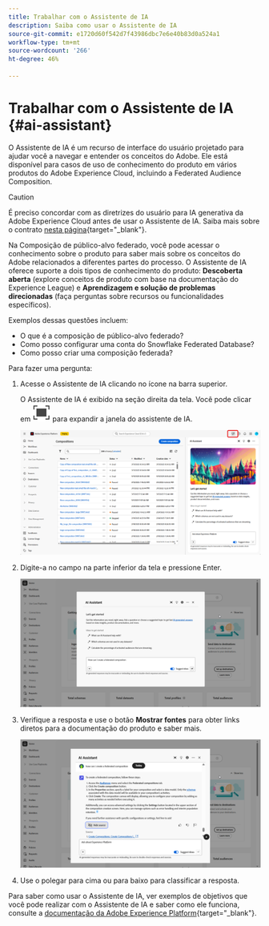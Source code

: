 ```yaml
---
title: Trabalhar com o Assistente de IA
description: Saiba como usar o Assistente de IA
source-git-commit: e1720d60f542d7f43986dbc7e6e40b83d0a524a1
workflow-type: tm+mt
source-wordcount: '266'
ht-degree: 46%

---
```


# Trabalhar com o Assistente de IA {#ai-assistant}

O Assistente de IA é um recurso de interface do usuário projetado para ajudar você a navegar e entender os conceitos do Adobe. Ele está disponível para casos de uso de conhecimento do produto em vários produtos do Adobe Experience Cloud, incluindo a Federated Audience Composition.

>[!CAUTION]
>
>É preciso concordar com as diretrizes do usuário para IA generativa da Adobe Experience Cloud antes de usar o Assistente de IA. Saiba mais sobre o contrato [nesta página](https://experienceleague.adobe.com/pt-br/docs/experience-platform/ai-assistant/home){target="_blank"}.

Na Composição de público-alvo federado, você pode acessar o conhecimento sobre o produto para saber mais sobre os conceitos do Adobe relacionados a diferentes partes do processo. O Assistente de IA oferece suporte a dois tipos de conhecimento do produto: **Descoberta aberta** (explore conceitos de produto com base na documentação do Experience League) e **Aprendizagem e solução de problemas direcionadas** (faça perguntas sobre recursos ou funcionalidades específicos).

Exemplos dessas questões incluem:

* O que é a composição de público-alvo federado?
* Como posso configurar uma conta do Snowflake Federated Database?
* Como posso criar uma composição federada?

Para fazer uma pergunta:

1. Acesse o Assistente de IA clicando no ícone na barra superior.

   O Assistente de IA é exibido na seção direita da tela. Você pode clicar em ![Texto alternativo da imagem de mergulho](assets/do-not-localize/Smock_FullScreen_18_N.svg "Expandir") para expandir a janela do assistente de IA.

   ![](assets/do-not-localize/ai-assistant-open.png)

1. Digite-a no campo na parte inferior da tela e pressione Enter.

   ![](assets/do-not-localize/ai-assistant-ask.png)

1. Verifique a resposta e use o botão **Mostrar fontes** para obter links diretos para a documentação do produto e saber mais.

   ![](assets/do-not-localize/ai-assistant-answer.png)

1. Use o polegar para cima ou para baixo para classificar a resposta.

Para saber como usar o Assistente de IA, ver exemplos de objetivos que você pode realizar com o Assistente de IA e saber como ele funciona, consulte a [documentação da Adobe Experience Platform](https://experienceleague.adobe.com/pt-br/docs/experience-platform/ai-assistant/home){target="_blank"}.
